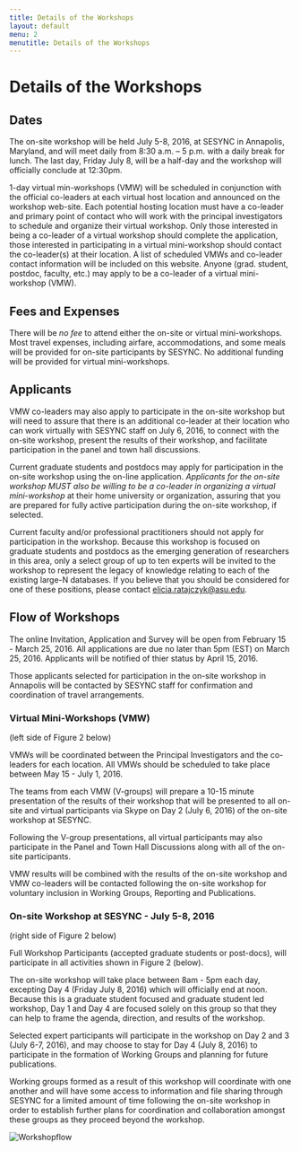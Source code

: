 ```yaml
---
title: Details of the Workshops
layout: default
menu: 2
menutitle: Details of the Workshops
---
```

# Details of the Workshops

## Dates
The on-site workshop will be held July 5-8, 2016, at SESYNC in Annapolis, Maryland, and will meet daily from 8:30 a.m. – 5 p.m. with a daily break for lunch. The last day, Friday July 8, will be a half-day and the workshop will officially conclude at 12:30pm. 

1-day virtual min-workshops (VMW) will be scheduled in conjunction with the official co-leaders at each virtual host location and announced on the workshop web-site. Each potential hosting location must have a co-leader and primary point of contact who will work with the principal investigators to schedule and organize their virtual workshop. Only those interested in being a co-leader of a virtual workshop should complete the application, those interested in participating in a virtual mini-workshop should contact the co-leader(s) at their location. A list of scheduled VMWs and co-leader contact information will be included on this website. Anyone (grad. student, postdoc, faculty, etc.) may apply to be a co-leader of a  virtual mini-workshop (VMW).

## Fees and Expenses

There will be *no fee* to attend either the on-site or virtual mini-workshops. Most travel expenses, including airfare, accommodations, and some meals will be provided for on-site participants by SESYNC. No additional funding will be provided for virtual mini-workshops.

## Applicants

VMW co-leaders may also apply to participate in the on-site workshop but will need to assure that there is an additional co-leader at their location who can work virtually with SESYNC staff on July 6, 2016, to connect with the on-site workshop, present the results of their workshop, and facilitate participation in the panel and town hall discussions. 

Current graduate students and postdocs may apply for participation in the on-site workshop using the on-line application. 
*Applicants for the on-site workshop MUST also be willing to be a co-leader in organizing a virtual mini-workshop* at their home university or organization, assuring that you are prepared for fully active participation during the on-site workshop, if selected. 

Current faculty and/or professional practitioners should not apply for participation in the workshop. Because this workshop is focused on graduate students and postdocs as the emerging generation of researchers in this area, only a select group of up to ten experts will be invited to the workshop to represent the legacy of knowledge relating to each of the existing large-N databases. If you believe that you should be considered for one of these positions, please contact elicia.ratajczyk@asu.edu.

## Flow of Workshops

The online Invitation, Application and Survey will be open from February 15 - March 25, 2016. All applications are due no later than 5pm (EST) on March 25, 2016. Applicants will be notified of thier status by April 15, 2016. 

Those applicants selected for participation in the on-site workshop in Annapolis will be contacted by SESYNC staff for confirmation and coordination of travel arrangements.

### Virtual Mini-Workshops (VMW) 
(left side of Figure 2 below)

VMWs will be coordinated between the Principal Investigators and the co-leaders for each location. All VMWs should be scheduled to take place between May 15 - July 1, 2016. 

The teams from each VMW (V-groups) will prepare a 10-15 minute presentation of the results of their workshop that will be presented to all on-site and virtual participants via Skype on Day 2 (July 6, 2016) of the on-site workshop at SESYNC.  

Following the V-group presentations, all virtual participants may also participate in the Panel and Town Hall Discussions along with all of the on-site participants.

VMW results will be combined with the results of the on-site workshop and VMW co-leaders will be contacted following the on-site workshop for voluntary inclusion in Working Groups, Reporting and Publications.

### On-site Workshop at SESYNC - July 5-8, 2016
(right side of Figure 2 below)

Full Workshop Participants (accepted graduate students or post-docs), will participate in all activities shown in Figure 2 (below). 

The on-site workshop will take place between 8am - 5pm each day, excepting Day 4 (Friday July 8, 2016) which will officially end at noon. Because this is a graduate student focused and graduate student led workshop, Day 1 and Day 4 are focused solely on this group so that they can help to frame the agenda, direction, and results of the workshop. 

Selected expert participants will participate in the workshop on Day 2 and 3 (July 6-7, 2016), and may choose to stay for Day 4 (July 8, 2016) to participate in the formation of Working Groups and planning for future publications. 

Working groups formed as a result of this workshop will coordinate with one another and will have some access to information and file sharing through SESYNC for a limited amount of time following the on-site workshop in order to establish further plans for coordination and collaboration amongst these groups as they proceed beyond the workshop. 

![Workshopflow](https://cloud.githubusercontent.com/assets/17146093/13062676/97362c0c-d3fd-11e5-83a5-cce9d6b0a797.png)

